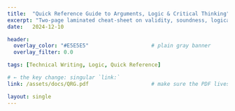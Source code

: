 ```yaml
---
title:  "Quick Reference Guide to Arguments, Logic & Critical Thinking"
excerpt: "Two-page laminated cheat-sheet on validity, soundness, logical forms, and critical-thinking cues."
date:   2024-12-10

header:
  overlay_color: "#E5E5E5"                    # plain gray banner
  overlay_filter: 0.0

tags: [Technical Writing, Logic, Quick Reference]

# ← the key change: singular `link:`
link: /assets/docs/QRG.pdf                    # make sure the PDF lives here

layout: single
---
```

